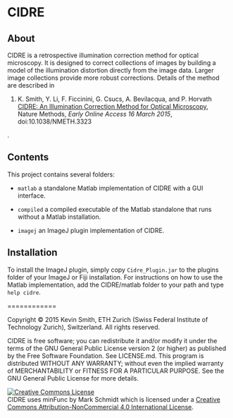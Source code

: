 CIDRE
=====

About
-----
CIDRE is a retrospective illumination correction method for optical microscopy. It is designed to correct collections of images by building a model of the illumination distortion directly from the image data. Larger image collections provide more robust corrections. Details of the method are described in 
<ol>
<li>
K. Smith, Y. Li, F. Ficcinini, G. Csucs, A. Bevilacqua, and P. Horvath<br>
<a href="https://www.nature.com/articles/nmeth.3323">CIDRE: An Illumination Correction Method for Optical Microscopy</a>,
Nature Methods, <em>Early Online Access 16 March 2015</em>, doi:10.1038/NMETH.3323
</li>
</ol>.

Contents
--------
This project contains several folders:

- ``matlab`` a standalone Matlab implementation of CIDRE with a GUI interface.

- ``compiled`` a compiled executable of the Matlab standalone that runs without a Matlab installation.

- ``imagej``  an ImageJ plugin implementation of CIDRE.


Installation
------------

To install the ImageJ plugin, simply copy `Cidre_Plugin.jar` to the plugins folder of your ImageJ or Fiji installation. For instructions on how to use the Matlab implementation, add the CIDRE/matlab folder to your path and type `help cidre`.

============

Copyright © 2015 Kevin Smith, ETH Zurich (Swiss Federal Institute of Technology Zurich), Switzerland. All rights reserved.

CIDRE is free software; you can redistribute it and/or modify it under the terms of the GNU General Public License version 2 (or higher) 
as published by the Free Software Foundation. See LICENSE.md. This program is distributed WITHOUT ANY WARRANTY; without even the implied warranty of MERCHANTABILITY or FITNESS FOR A PARTICULAR PURPOSE.  See the GNU General Public License for more details.

<a rel="license" href="http://creativecommons.org/licenses/by-nc/4.0/"><img alt="Creative Commons License" style="border-width:0" src="https://i.creativecommons.org/l/by-nc/4.0/88x31.png" /></a><br /><span xmlns:dct="http://purl.org/dc/terms/" property="dct:title">CIDRE uses minFunc</span> by Mark Schmidt which is licensed under a <a rel="license" href="http://creativecommons.org/licenses/by-nc/4.0/">Creative Commons Attribution-NonCommercial 4.0 International License</a>.
